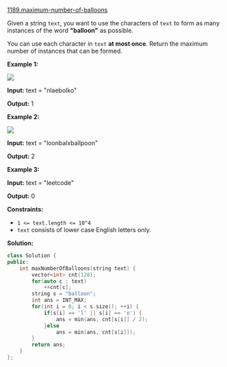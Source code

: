 [1189.maximum-number-of-balloons](https://leetcode.com/problems/maximum-number-of-balloons/)  

Given a string `text`, you want to use the characters of `text` to form as many instances of the word **"balloon"** as possible.

You can use each character in `text` **at most once**. Return the maximum number of instances that can be formed.

**Example 1:**

**![](https://assets.leetcode.com/uploads/2019/09/05/1536_ex1_upd.JPG)**

  
**Input:** text = "nlaebolko"
  
**Output:** 1
  

**Example 2:**

**![](https://assets.leetcode.com/uploads/2019/09/05/1536_ex2_upd.JPG)**

  
**Input:** text = "loonbalxballpoon"
  
**Output:** 2
  

**Example 3:**

  
**Input:** text = "leetcode"
  
**Output:** 0
  

**Constraints:**

*   `1 <= text.length <= 10^4`
*   `text` consists of lower case English letters only.  



**Solution:**  

```cpp
class Solution {
public:
    int maxNumberOfBalloons(string text) {
        vector<int> cnt(128);
        for(auto c : text)
            ++cnt[c];
        string s = "balloon";
        int ans = INT_MAX;
        for(int i = 0; i < s.size(); ++i) {
            if(s[i] == 'l' || s[i] == 'o') {
                ans = min(ans, cnt[s[i]] / 2);
            }else
                ans = min(ans, cnt[s[i]]);
        }
        return ans;
    }
};
```
      
